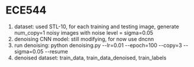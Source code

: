 # ECE544
1. dataset: used STL-10, for each training and testing image, generate num_copy=1 noisy images with noise level = sigma=0.05
2. denoising CNN model: still modifying, for now use dncnn 
3. run denoising: python denoising.py --lr=0.01 --epoch=100 --copy=3 --sigma=0.05 --resume
4. denoised dataset: train_data, train_data_denoised, train_labels
  

